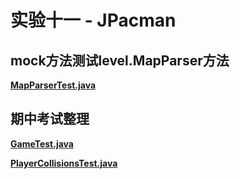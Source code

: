 # 实验十一 - JPacman



## mock方法测试level.MapParser方法



**[MapParserTest.java](./src/test/java/nl/tudelft/jpacman/level/MapParserTest.java)**





## 期中考试整理



**[GameTest.java](./src/test/java/nl/tudelft/jpacman/game/GameTest.java)**



**[PlayerCollisionsTest.java](./src/test/java/nl/tudelft/jpacman/level/PlayerCollisionsTest.java)**





